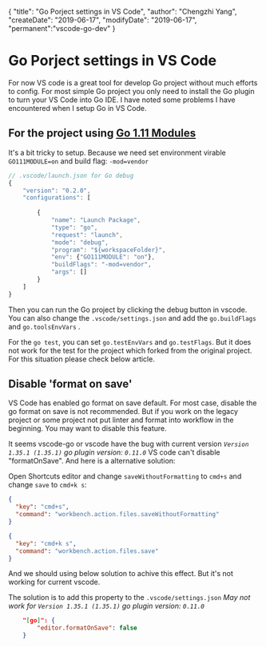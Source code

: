 { "title": "Go Porject settings in VS Code", "author": "Chengzhi Yang", "createDate": "2019-06-17", "modifyDate": "2019-06-17", "permanent":"vscode-go-dev" }


# Go Porject settings in VS Code

For now VS code is a great tool for develop Go project without much efforts to 
config. For most simple Go project you only need to install the Go plugin to 
turn your VS Code into Go IDE. I have noted some problems I have encountered 
when I setup Go in VS Code. 

## For the project using [Go 1.11 Modules](https://github.com/golang/go/wiki/Modules) 
It's a bit tricky to setup. Because we need set environment virable
`GO111MODULE=on` and build flag: `-mod=vendor`
```javascript
// .vscode/launch.json for Go debug
{
    "version": "0.2.0",
    "configurations": [
        
        {
            "name": "Launch Package",
            "type": "go",
            "request": "launch",
            "mode": "debug",
            "program": "${workspaceFolder}",
            "env": {"GO111MODULE": "on"},
            "buildFlags": "-mod=vendor",
            "args": []
        }
    ]
}
```
Then you can run the Go project by clicking the debug button in vscode.
You can also change the `.vscode/settings.json` and add the `go.buildFlags` and 
`go.toolsEnvVars` . 

For the `go test`, you can set `go.testEnvVars` and `go.testFlags`. But it does 
not work for the test for the project which forked from the original project. 
For this situation please check below article.


## Disable 'format on save'

VS Code has enabled go format on save default. For most case, disable the go 
format on save is not recommended. But if you work on the legacy project or 
some project not put linter and format into workflow in the beginning. You may 
want to disable this feature.

It seems vscode-go or vscode have the bug with current version 
*`Version 1.35.1 (1.35.1)` go plugin version: `0.11.0`*
VS code can't disable "formatOnSave". And here is a alternative solution:

Open Shortcuts editor and change `saveWithoutFormatting` to 
`cmd+s` and change `save` to `cmd+k s`:

```json
{
  "key": "cmd+s",
  "command": "workbench.action.files.saveWithoutFormatting"
}
```

```json
{
  "key": "cmd+k s",
  "command": "workbench.action.files.save"
}
```

And we should using below solution to achive this effect. But it's not working 
for current vscode.

The solution is to add this property to the `.vscode/settings.json`
*May not work for `Version 1.35.1 (1.35.1)` go plugin version: `0.11.0`*
```json
    "[go]": {
        "editor.formatOnSave": false
    }
```

